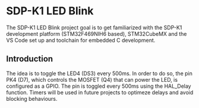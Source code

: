 # SDP-K1 LED Blink

The SDP-K1 LED Blink project goal is to get familiarized with the SDP-K1 development platform (STM32F469NIH6 based), STM32CubeMX and the VS Code set up and toolchain for embedded C development.

## Introduction

The idea is to toggle the LED4 (DS3) every 500ms. In order to do so, the pin PK4 (D7), which controls the MOSFET (Q4) that can power the LED, is configured as a GPIO. The pin is toggled every 500ms using the HAL_Delay function. Timers will be used in future projects to optimeze delays and avoid blocking behaviours.
